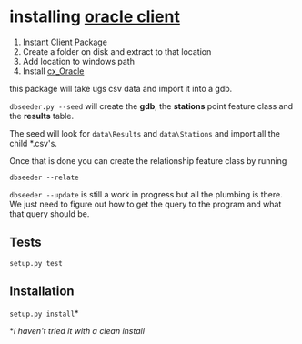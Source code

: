 # installing [oracle client](http://www.oracle.com/technetwork/database/features/instant-client/index-097480.html)

1. [Instant Client Package](http://download.oracle.com/otn/nt/instantclient/121010/instantclient-basic-windows.x64-12.1.0.1.0.zip)
1. Create a folder on disk and extract to that location
1. Add location to windows path
1. Install [cx_Oracle](https://pypi.python.org/pypi/cx_Oracle/5.1.3)

this package will take ugs csv data and import it into a gdb.  

`dbseeder.py --seed` will create the **gdb**, the **stations** point feature class and the **results** table.

The seed will look for `data\Results` and `data\Stations` and import all the child *.csv's. 

Once that is done you can create the relationship feature class by running

`dbseeder --relate`

`dbseeder --update` is still a work in progress but all the plumbing is there. We just need to figure out how to get the query to the program and what that query should be.

## Tests

`setup.py test`

## Installation

`setup.py install`*


*_I haven't tried it with a clean install_